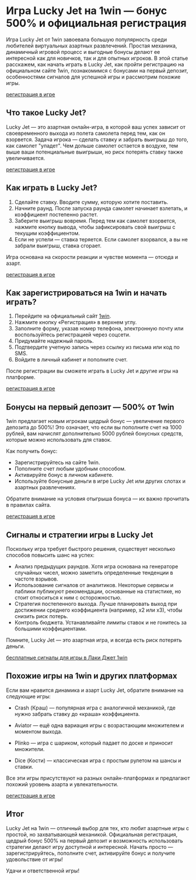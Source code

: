 # Игра Lucky Jet на 1win — бонус 500% и официальная регистрация

Игра Lucky Jet от 1win завоевала большую популярность среди любителей виртуальных азартных развлечений. Простая механика, динамичный игровой процесс и выгодные бонусы делают ее интересной как для новичков, так и для опытных игроков. В этой статье расскажем, как начать играть в Lucky Jet, как пройти регистрацию на официальном сайте 1win, познакомимся с бонусами на первый депозит, особенностями сигналов для успешной игры и рассмотрим похожие игры.

[регистрация в игре]([https://1win.com](https://rocketqueen-game.com/ru/1win-registration/))

## Что такое Lucky Jet?

Lucky Jet — это азартная онлайн-игра, в которой ваш успех зависит от своевременного выхода из полета самолета перед тем, как он взорвется. Задача игрока — сделать ставку и забрать выигрыш до того, как самолет "упадет". Чем дольше самолет остается в воздухе, тем выше ваши потенциальные выигрыши, но риск потерять ставку также увеличивается.

[регистрация в игре]([https://1win.com](https://rocketqueen-game.com/ru/1win-registration/))


## Как играть в Lucky Jet?

1. Сделайте ставку. Вводите сумму, которую хотите поставить.
2. Начните раунд. После запуска раунда самолет начинает взлетать, и коэффициент постепенно растет.
3. Заберите выигрыш вовремя. Перед тем как самолет взорвется, нажмите кнопку вывода, чтобы зафиксировать свой выигрыш с текущим коэффициентом.
4. Если не успели — ставка теряется. Если самолет взорвался, а вы не забрали выигрыш, ставка сгорает.

Игра основана на скорости реакции и чувстве момента — отсюда и азарт.

[регистрация в игре]([https://1win.com](https://rocketqueen-game.com/ru/1win-registration/))


## Как зарегистрироваться на 1win и начать играть?

1. Перейдите на официальный сайт [1win]([https://1win.com](https://rocketqueen-game.com/ru/1win-registration/)).
2. Нажмите кнопку «Регистрация» в верхнем углу.
3. Заполните форму, указав номер телефона, электронную почту или воспользуйтесь регистрацией через соцсети.
4. Придумайте надежный пароль.
5. Подтвердите учетную запись через ссылку из письма или код по SMS.
6. Войдите в личный кабинет и пополните счет.

После регистрации вы сможете играть в Lucky Jet и другие игры на платформе.

[регистрация в игре]([https://1win.com](https://rocketqueen-game.com/ru/1win-registration/))


## Бонусы на первый депозит — 500% от 1win

1win предлагает новым игрокам щедрый бонус — увеличение первого депозита до 500%! Это означает, что если вы пополните счет на 1000 рублей, вам начислят дополнительно 5000 рублей бонусных средств, которые можно использовать для ставок.

Как получить бонус:

- Зарегистрируйтесь на сайте 1win.
- Пополните счет любым удобным способом.
- Активируйте бонус в личном кабинете.
- Используйте бонусные деньги в игре Lucky Jet или других слотах и азартных развлечениях.

Обратите внимание на условия отыгрыша бонуса — их важно прочитать в правилах сайта.

[регистрация в игре]([https://1win.com](https://rocketqueen-game.com/ru/1win-registration/))


## Сигналы и стратегии игры в Lucky Jet

Поскольку игра требует быстрого решения, существует несколько способов повысить шанс на успех:

- Анализ предыдущих раундов. Хотя игра основана на генераторе случайных чисел, можно заметить определенные тенденции в частоте взрывов.
- Использование сигналов от аналитиков. Некоторые сервисы и паблики публикуют рекомендации, основанные на статистике, но стоит относиться к ним с осторожностью.
- Стратегия постепенного выхода. Лучше планировать выход при достижении среднего коэффициента (например, х2 или х3), чтобы снизить риск потерь.
- Контроль бюджета. Устанавливайте лимиты ставок и не гонитесь за большими коэффициентами.

Помните, Luckу Jet — это азартная игра, и всегда есть риск потерять деньги.

[бесплатные сигналы для игры в Лаки Джет 1win](https://rocketqueen-game.com/lucky-jet-signals.html)


## Похожие игры на 1win и других платформах

Если вам нравится динамика и азарт Lucky Jet, обратите внимание на следующие игры:

- Crash (Краш) — популярная игра с аналогичной механикой, где нужно забрать ставку до «краша» коэффициента.
- Aviator — ещё одна вариация игры с возрастающим множителем и моментом выхода.
- Plinko — игра с шариком, который падает по доске и приносит множители.

- Dice (Кости) — классическая игра с простым рулетом на шансы и ставки.

Все эти игры присутствуют на разных онлайн-платформах и предлагают похожий уровень азарта и увлекательности.

[регистрация в игре]([https://1win.com](https://rocketqueen-game.com/ru/1win-registration/))


## Итог

 Lucky Jet на 1win — отличный выбор для тех, кто любит азартные игры с простой, но захватывающей механикой. Официальная регистрация, щедрый бонус 500% на первый депозит и возможность использовать стратегии делают игру доступной и интересной. Начать просто — зарегистрируйтесь, пополните счет, активируйте бонус и получите удовольствие от игры!

Удачи и ответственной игры!

